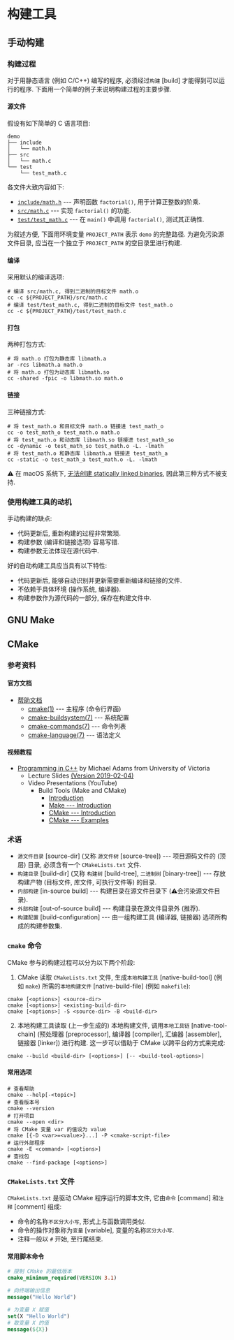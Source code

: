 # 构建工具
## 手动构建
### 构建过程
对于用静态语言 (例如 C/C++) 编写的程序, 必须经过`构建` [build] 才能得到可以运行的程序.
下面用一个简单的例子来说明构建过程的主要步骤.

#### 源文件
假设有如下简单的 C 语言项目:
```
demo
├── include
│   └── math.h
├── src
│   └── math.c
└── test
    └── test_math.c
```
各文件大致内容如下:
- [`include/math.h`](./demo/include/math.h) --- 声明函数 `factorial()`, 用于计算正整数的阶乘.
- [`src/math.c`](./demo/src/math.c) --- 实现 `factorial()` 的功能.
- [`test/test_math.c`](./demo/test/test_math.c) --- 在 `main()` 中调用 `factorial()`, 测试其正确性.

为叙述方便, 下面用环境变量 `PROJECT_PATH` 表示 `demo` 的完整路径.
为避免污染源文件目录, 应当在一个独立于 `PROJECT_PATH` 的空目录里进行构建.

#### 编译
采用默认的编译选项:
```shell
# 编译 src/math.c, 得到二进制的目标文件 math.o
cc -c ${PROJECT_PATH}/src/math.c
# 编译 test/test_math.c, 得到二进制的目标文件 test_math.o
cc -c ${PROJECT_PATH}/test/test_math.c
```

#### 打包
两种打包方式:
```shell
# 将 math.o 打包为静态库 libmath.a
ar -rcs libmath.a math.o
# 将 math.o 打包为动态库 libmath.so
cc -shared -fpic -o libmath.so math.o 
```

#### 链接
三种链接方式:
```shell
# 将 test_math.o 和目标文件 math.o 链接进 test_math_o
cc -o test_math_o test_math.o math.o
# 将 test_math.o 和动态库 libmath.so 链接进 test_math_so
cc -dynamic -o test_math_so test_math.o -L. -lmath
# 将 test_math.o 和静态库 libmath.a 链接进 test_math_a
cc -static -o test_math_a test_math.o -L. -lmath
```
⚠️ 在 macOS 系统下, [无法创建 statically linked binaries](https://developer.apple.com/library/archive/qa/qa1118/_index.html), 因此第三种方式不被支持.

### 使用构建工具的动机
手动构建的缺点:
- 代码更新后, 重新构建的过程非常繁琐.
- 构建参数 (编译和链接选项) 容易写错.
- 构建参数无法体现在源代码中.

好的自动构建工具应当具有以下特性:
- 代码更新后, 能够自动识别并更新需要重新编译和链接的文件.
- 不依赖于具体环境 (操作系统, 编译器).
- 构建参数作为源代码的一部分, 保存在构建文件中.

## GNU Make

## CMake
### 参考资料
#### 官方文档
- [帮助文档](https://cmake.org/cmake/help/latest/)
  - [cmake(1)](https://cmake.org/cmake/help/latest/manual/cmake.1.html) --- 主程序 (命令行界面)
  - [cmake-buildsystem(7)](https://cmake.org/cmake/help/latest/manual/cmake-buildsystem.7.html) --- 系统配置
  - [cmake-commands(7)](https://cmake.org/cmake/help/latest/manual/cmake-commands.7.html) --- 命令列表
  - [cmake-language(7)](https://cmake.org/cmake/help/latest/manual/cmake-language.7.html) --- 语法定义

#### 视频教程
- [Programming in C++](https://www.ece.uvic.ca/~frodo/cppbook/) by Michael Adams from University of Victoria
  - Lecture Slides [(Version 2019-02-04)](https://www.ece.uvic.ca/~frodo/cppbook/downloads/lecture_slides_for_programming_in_c++-2019-02-04.pdf)
  - Video Presentations (YouTube)
    - Build Tools (Make and CMake)
      - [Introduction](https://youtu.be/FPcK_swg-f8)
      - [Make --- Introduction](https://youtu.be/FsGAM2pXP_Y)
      - [CMake --- Introduction](https://youtu.be/Ak6cGZshduY)
      - [CMake --- Examples](https://youtu.be/cDWOECgupDg)

### 术语
- `源文件目录` [source-dir] (又称 `源文件树` [source-tree]) --- 项目源码文件的 (顶层) 目录, 必须含有一个 `CMakeLists.txt` 文件.
- `构建目录` [build-dir] (又称 `构建树` [build-tree], `二进制树` [binary-tree]) --- 存放构建产物 (目标文件, 库文件, 可执行文件等) 的目录.
- `内部构建` [in-source build] --- 构建目录在源文件目录下 (⚠️会污染源文件目录).      
- `外部构建` [out-of-source build] --- 构建目录在源文件目录外 (推荐).                  
- `构建配置` [build-configuration] --- 由一组构建工具 (编译器, 链接器) 选项所构成的构建参数集.

### `cmake` 命令
CMake 参与的构建过程可以分为以下两个阶段:
1. CMake 读取 `CMakeLists.txt` 文件, 生成`本地构建工具` [native-build-tool] (例如 `make`) 所需的`本地构建文件` [native-build-file] (例如 `makefile`):
```shell
cmake [<options>] <source-dir>
cmake [<options>] <existing-build-dir>
cmake [<options>] -S <source-dir> -B <build-dir>
```
2. 本地构建工具读取 (上一步生成的) 本地构建文件, 调用`本地工具链` [native-tool-chain] (预处理器 [preprocessor], 编译器 [compiler], 汇编器 [assembler], 链接器 [linker]) 进行构建.
这一步可以借助于 CMake 以跨平台的方式来完成:
```shell
cmake --build <build-dir> [<options>] [-- <build-tool-options>]
```

#### 常用选项
```shell
# 查看帮助
cmake --help[-<topic>]
# 查看版本号
cmake --version
# 打开项目
cmake --open <dir>
# 将 CMake 变量 var 的值设为 value
cmake [{-D <var>=<value>}...] -P <cmake-script-file>
# 运行外部程序
cmake -E <command> [<options>]
# 查找包
cmake --find-package [<options>]
```

### `CMakeLists.txt` 文件
`CMakeLists.txt` 是驱动 CMake 程序运行的脚本文件, 它由`命令` [command] 和`注释` [comment] 组成:

- 命令的名称`不区分大小写`, 形式上与函数调用类似.
- 命令的操作对象称为`变量` [variable], 变量的名称`区分大小写`.
- 注释一般以 `#` 开始, 至行尾结束.

#### 常用脚本命令
```cmake
# 限制 CMake 的最低版本
cmake_minimum_required(VERSION 3.1)

# 向终端输出信息
message("Hello World")

# 为变量 X 赋值
set(X "Hello World")
# 取变量 X 的值
message(${X})
```
